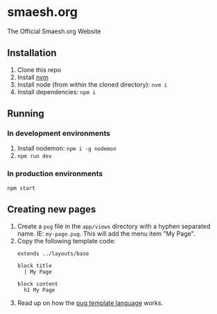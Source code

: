 # smaesh.org
The Official Smaesh.org Website

## Installation
1. Clone this repo
1. Install [nvm](https://github.com/creationix/nvm#installation)
1. Install node (from within the cloned directory): `nvm i`
1. Install dependencies: `npm i`

## Running
### In development environments
1. Install nodemon: `npm i -g nodemon`
1. `npm run dev`

### In production environments
```
npm start
```

## Creating new pages
1. Create a `pug` file in the `app/views` directory with a hyphen separated name. IE: `my-page.pug`. This will add the menu item "My Page".
1. Copy the following template code:
    ```pug
    extends ../layouts/base

    block title
      | My Page

    block content
      h1 My Page
    ```
1. Read up on how the [pug template language](http://jade-lang.com/reference/) works.
